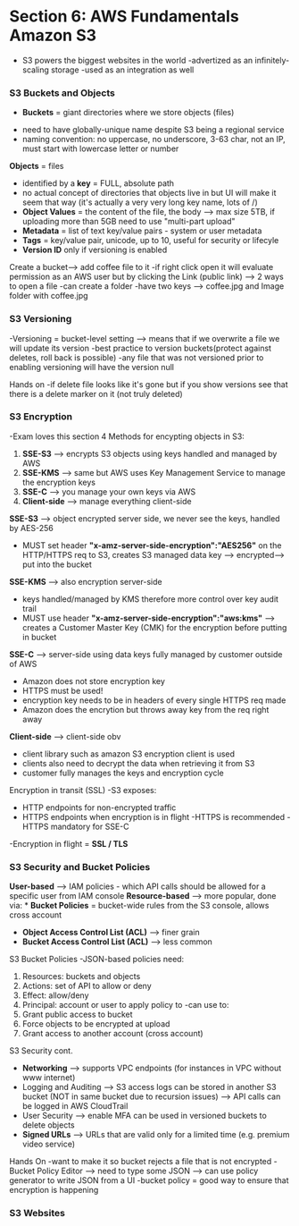 # Section 6: AWS Fundamentals Amazon S3
- S3 powers the biggest websites in the world
-advertized as an infinitely-scaling storage
-used as an integration as well

### S3 Buckets and Objects 
- **Buckets** = giant directories where we store objects (files)
* need to have globally-unique name despite S3 being a regional service 
* naming convention: no uppercase, no underscore, 3-63 char, not an IP, must start with lowercase letter or number 

**Objects** = files 
* identified by a **key** = FULL, absolute path
* no actual concept of directories that objects live in but UI will make it seem that way (it's actually a very very long key name, lots of /)
* **Object Values** = the content of the file, the body --> max size 5TB, if uploading more than 5GB need to use "multi-part upload" 
* **Metadata** = list of text key/value pairs - system or user metadata
* **Tags** = key/value pair, unicode, up to 10, useful for security or lifecyle
* **Version ID** only if versioning is enabled

Create a bucket--> add coffee file to it
-if right click open it will evaluate permission as an AWS user but by clicking the Link (public link) --> 2 ways to open a file
-can create a folder
-have two keys --> coffee.jpg and Image folder with coffee.jpg

### S3 Versioning 
-Versioning = bucket-level setting --> means that if we overwrite a file we will update its version 
-best practice to version buckets(protect against deletes, roll back is possible)
-any file that was not versioned prior to enabling versioning will have the version null

Hands on
-if delete file looks like it's gone but if you show versions see that there is a delete marker on it (not truly deleted)

### S3 Encryption 
-Exam loves this section 
4 Methods for encypting objects in S3: 
1. **SSE-S3** --> encrypts S3 objects using keys handled and managed by AWS
1. **SSE-KMS** --> same but AWS uses Key Management Service to manage the encryption keys 
1. **SSE-C** --> you manage your own keys via AWS
1. **Client-side** --> manage everything client-side

**SSE-S3** --> object encrypted server side, we never see the keys, handled by AES-256
* MUST set header **"x-amz-server-side-encryption":"AES256"** on the HTTP/HTTPS req to S3, creates S3 managed data key --> encrypted--> put into the bucket

**SSE-KMS** --> also encryption server-side 
* keys handled/managed by KMS therefore more control over key audit trail
* MUST use header **"x-amz-server-side-encryption":"aws:kms"** --> creates a Customer Master Key (CMK) for the encryption before putting in bucket

**SSE-C** --> server-side using data keys fully managed by customer outside of AWS
* Amazon does not store encryption key 
* HTTPS must be used!
* encryption key needs to be in headers of every single HTTPS req made
* Amazon does the encrytion but throws away key from the req right away 

**Client-side** --> client-side obv 
* client library such as amazon S3 encryption client is used 
* clients also need to decrypt the data when retrieving it from S3 
* customer fully manages the keys and encryption cycle 

Encryption in transit (SSL)
-S3 exposes: 
* HTTP endpoints for non-encrypted traffic
* HTTPS endpoints when encryption is in flight 
-HTTPS is recommended
-HTTPS mandatory for SSE-C

-Encryption in flight = **SSL / TLS**

### S3 Security and Bucket Policies
**User-based** --> IAM policies - which API calls should be allowed for a specific user from IAM console
**Resource-based** --> more popular, done via: * **Bucket Policies** = bucket-wide rules from the S3 console, allows cross account 
* **Object Access Control List (ACL)** --> finer grain 
* **Bucket Access Control List (ACL)** --> less common

S3 Bucket Policies 
-JSON-based policies need:
1. Resources: buckets and objects 
1. Actions: set of API to allow or deny 
1. Effect: allow/deny
1. Principal: account or user to apply policy to
-can use to: 
1. Grant public access to bucket 
1. Force objects to be encrypted at upload
1. Grant access to another account (cross account)

S3 Security cont. 
* **Networking** --> supports VPC endpoints (for instances in VPC without www internet)
* Logging and Auditing --> S3 access logs can be stored in another S3 bucket (NOT in same bucket due to recursion issues) --> API calls can be logged in AWS CloudTrail
* User Security --> enable MFA can be used in versioned buckets to delete objects 
* **Signed URLs** --> URLs that are valid only for a limited time (e.g. premium video service)

Hands On
-want to make it so bucket rejects a file that is not encrypted 
-Bucket Policy Editor --> need to type some JSON --> can use policy generator to write JSON from a UI 
-bucket policy = good way to ensure that encryption is happening 

### S3 Websites